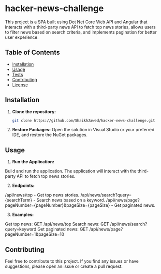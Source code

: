 # hacker-news-challenge

This project is a SPA built using Dot Net Core Web API and Angular  that interacts with a third-party news API to fetch top news stories, allows users to filter news based on search criteria, and implements pagination for better user experience.

## Table of Contents

- [Installation](#installation)
- [Usage](#usage)
- [Tests](#tests)
- [Contributing](#contributing)
- [License](#license)

## Installation

1. **Clone the repository:**
   ```bash
   git clone https://github.com/ShaikhJawed/hacker-news-challenge.git

2. **Restore Packages:**
Open the solution in Visual Studio or your preferred IDE, and restore the NuGet packages.

## Usage
1. **Run the Application:**

Build and run the application.
The application will interact with the third-party API to fetch top news stories.

2. **Endpoints:**

/api/news/top - Get top news stories.
/api/news/search?query={searchTerm} - Search news based on a keyword.
/api/news/page?pageNumber={pageNumber}&pageSize={pageSize} - Get paginated news.

3. **Examples:**

Get top news: GET /api/news/top
Search news: GET /api/news/search?query=keyword
Get paginated news: GET /api/news/page?pageNumber=1&pageSize=10

## Contributing
Feel free to contribute to this project. If you find any issues or have suggestions, please open an issue or create a pull request.
